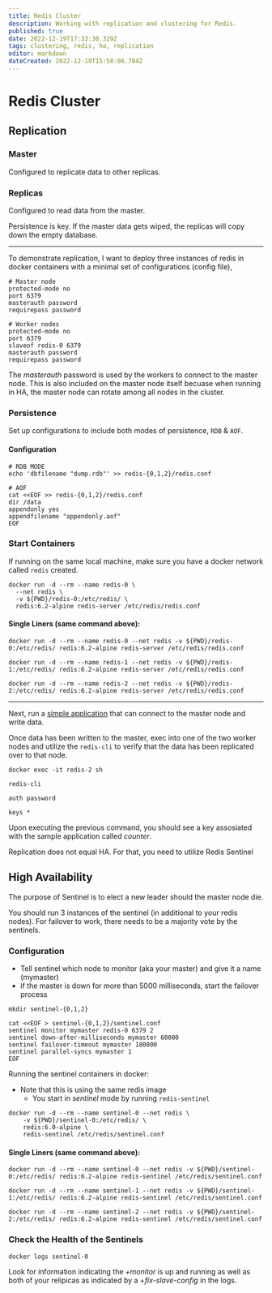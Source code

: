 ```yaml
---
title: Redis Cluster
description: Working with replication and clustering for Redis. 
published: true
date: 2022-12-19T17:33:30.329Z
tags: clustering, redis, ha, replication
editor: markdown
dateCreated: 2022-12-19T15:58:06.784Z
---
```


# Redis Cluster

## Replication 

### Master 

Configured to replicate data to other replicas.

### Replicas

Configured to read data from the master. 

Persistence is key. If the master data gets wiped, the replicas will copy down the empty database. 

---

To demonstrate replication, I want to deploy three instances of redis in docker containers with a minimal set of configurations (config file),

```
# Master node
protected-mode no
port 6379
masterauth password
requirepass password 
```

```
# Worker nodes
protected-mode no
port 6379
slaveof redis-0 6379
masterauth password
requirepass password
```

The *masterauth* password is used by the workers to connect to the master node. This is also included on the master node itself becuase when running in HA, the master node can rotate among all nodes in the cluster. 

### Persistence

Set up configurations to include both modes of persistence, `RDB` & `AOF`.

#### Configuration

```
# RDB MODE
echo 'dbfilename "dump.rdb"' >> redis-{0,1,2}/redis.conf

# AOF
cat <<EOF >> redis-{0,1,2}/redis.conf
dir /data
appendonly yes
appendfilename "appendonly.aof"
EOF
```

### Start Containers

If running on the same local machine, make sure you have a docker network called `redis` created.

```
docker run -d --rm --name redis-0 \
  --net redis \ 
  -v ${PWD}/redis-0:/etc/redis/ \
  redis:6.2-alpine redis-server /etc/redis/redis.conf
```

#### Single Liners (same command above):
```
docker run -d --rm --name redis-0 --net redis -v ${PWD}/redis-0:/etc/redis/ redis:6.2-alpine redis-server /etc/redis/redis.conf
```

```
docker run -d --rm --name redis-1 --net redis -v ${PWD}/redis-1:/etc/redis/ redis:6.2-alpine redis-server /etc/redis/redis.conf
```

```
docker run -d --rm --name redis-2 --net redis -v ${PWD}/redis-2:/etc/redis/ redis:6.2-alpine redis-server /etc/redis/redis.conf
```

---

Next, run a [simple application](https://github.com/andygodish/redis-docker/tree/main/applications/client) that can connect to the master node and write data. 

Once data has been written to the master, exec into one of the two worker nodes and utilize the `redis-cli` to verify that the data has been replicated over to that node. 

```
docker exec -it redis-2 sh
```

```
redis-cli
```

```
auth password
```

```
keys *
```

Upon executing the previous command, you should see a key assosiated with the sample application called *counter*.

Replication does not equal HA. For that, you need to utilize Redis Sentinel

## High Availability

The purpose of Sentinel is to elect a new leader should the master node die.

You should run 3 instances of the sentinel (in additional to your redis nodes). For failover to work, there needs to be a majority vote by the sentinels. 

### Configuration

- Tell sentinel which node to monitor (aka your master) and give it a name (mymaster)
- if the master is down for more than 5000 milliseconds, start the failover process

```
mkdir sentinel-{0,1,2}

cat <<EOF > sentinel-{0,1,2}/sentinel.conf
sentinel monitor mymaster redis-0 6379 2
sentinel down-after-milliseconds mymaster 60000
sentinel failover-timeout mymaster 180000
sentinel parallel-syncs mymaster 1
EOF
```

Running the sentinel containers in docker:

- Note that this is using the same redis image
	- You start in *sentinel* mode by running `redis-sentinel`
```
docker run -d --rm --name sentinel-0 --net redis \
    -v ${PWD}/sentinel-0:/etc/redis/ \
    redis:6.0-alpine \
    redis-sentinel /etc/redis/sentinel.conf
```
#### Single Liners (same command above):

```
docker run -d --rm --name sentinel-0 --net redis -v ${PWD}/sentinel-0:/etc/redis/ redis:6.2-alpine redis-sentinel /etc/redis/sentinel.conf
```

```
docker run -d --rm --name sentinel-1 --net redis -v ${PWD}/sentinel-1:/etc/redis/ redis:6.2-alpine redis-sentinel /etc/redis/sentinel.conf
```

```
docker run -d --rm --name sentinel-2 --net redis -v ${PWD}/sentinel-2:/etc/redis/ redis:6.2-alpine redis-sentinel /etc/redis/sentinel.conf
```

### Check the Health of the Sentinels

```
docker logs sentinel-0
```

Look for information indicating the *+monitor* is up and running as well as both of your relipicas as indicated by a *+fix-slave-config* in the logs. 
